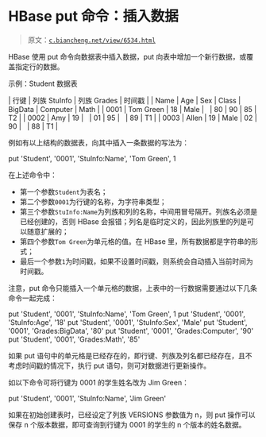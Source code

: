 # HBase put 命令：插入数据

> 原文：[`c.biancheng.net/view/6534.html`](http://c.biancheng.net/view/6534.html)

HBase 使用 put 命令向数据表中插入数据，put 向表中增加一个新行数据，或覆盖指定行的数据。

示例：Student 数据表

| 行键 | 列族 StuInfo | 列族 Grades | 时间戳 |
| Name | Age | Sex | Class | BigData | Computer | Math |
| 0001 | Tom Green | 18 | Male |   | 80 | 90 | 85 | T2 |
| 0002 | Amy | 19 |   | 01 | 95 |   | 89 | T1 |
| 0003 | Allen | 19 | Male | 02 | 90 |   | 88 | T1 |

例如有以上结构的数据表，向其中插入一条数据的写法为：

put 'Student', '0001', 'Stulnfo:Name', 'Tom Green', 1

在上述命令中：

*   第一个参数`Student`为表名；
*   第二个参数`0001`为行键的名称，为字符串类型；
*   第三个参数`StuInfo:Name`为列族和列的名称，中间用冒号隔开。列族名必须是已经创建的，否则 HBase 会报错；列名是临时定义的，因此列族里的列是可以随意扩展的；
*   第四个参数`Tom Green`为单元格的值。在 HBase 里，所有数据都是字符串的形式；
*   最后一个参数`1`为时间戳，如果不设置时间戳，则系统会自动插入当前时间为时间戳。

注意，put 命令只能插入一个单元格的数据，上表中的一行数据需要通过以下几条命令一起完成：

put 'Student', '0001', 'StuInfo:Name', 'Tom Green', 1
put 'Student', '0001', 'StuInfo:Age', '18'
put 'Student', '0001', 'StuInfo:Sex', 'Male'
put 'Student', '0001', 'Grades:BigData', '80'
put 'Student', '0001', 'Grades:Computer', '90'
put 'Student', '0001', 'Grades:Math', '85'

如果 put 语句中的单元格是已经存在的，即行键、列族及列名都已经存在，且不考虑时间戳的情况下，执行 put 语句，则可对数据进行更新操作。

如以下命令可将行键为 0001 的学生姓名改为 Jim Green：

put 'Student', '0001', 'Stulnfo:Name', 'Jim Green'

如果在初始创建表时，已经设定了列族 VERSIONS 参数值为 n，则 put 操作可以保存 n 个版本数据，即可查询到行键为 0001 的学生的 n 个版本的姓名数据。